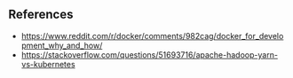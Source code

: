 

## References
- https://www.reddit.com/r/docker/comments/982cag/docker_for_development_why_and_how/
- https://stackoverflow.com/questions/51693716/apache-hadoop-yarn-vs-kubernetes

